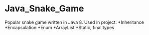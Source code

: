 # Java_Snake_Game
Popular snake game written in Java 8.
Used in project:
  *Inheritance
  *Encapsulation
  *Enum
  *ArrayList
  *Static, final types
